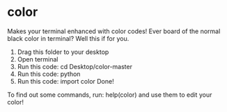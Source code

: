 # color
Makes your terminal enhanced with color codes!
Ever board of the normal black color in terminal? Well this if for you.

1. Drag this folder to your desktop
2. Open terminal
3. Run this code: cd Desktop/color-master
4. Run this code: python
5. Run this code: import color
Done!

To find out some commands, run: help(color)
and use them to edit your color!

